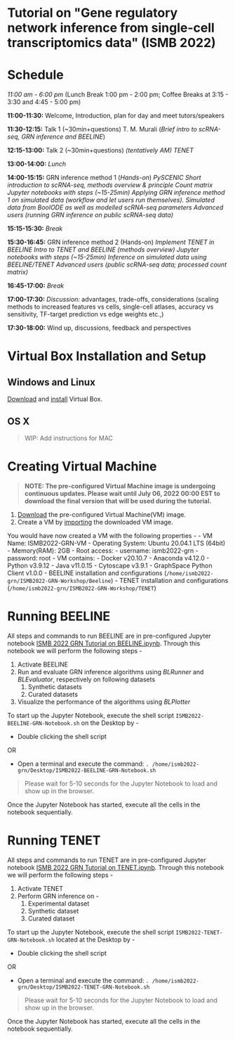 # Tutorial on "Gene regulatory network inference from single-cell transcriptomics data" (ISMB 2022)

# Schedule 

*11:00 am - 6:00 pm* (Lunch Break 1:00 pm - 2:00 pm; Coffee Breaks at 3:15 - 3:30 and 4:45 - 5:00 pm)

**11:00-11:30:** Welcome, Introduction, plan for day and meet tutors/speakers

**11:30-12:15:** Talk 1 (~30min+questions)
    T. M. Murali (*Brief intro to scRNA-seq, GRN inference and BEELINE*)

**12:15-13:00:** Talk 2 (~30min+questions)
    *(tentatively AM) TENET*

**13:00-14:00:** *Lunch*

**14:00-15:15:** GRN inference method 1 (*Hands-on*)
    *PySCENIC*
    *Short introduction to scRNA-seq, methods overview &amp; principle*
    *Count matrix*
    *Jupyter notebooks with steps (~15-25min)*
    *Applying GRN inference method 1 on simulated data (workflow and let users run
themselves). Simulated data from BoolODE as well as modelled scRNA-seq
parameters*
    *Advanced users (running GRN inference on public scRNA-seq data)*

**15:15-15:30:** *Break*

**15:30-16:45:** GRN inference method 2 (Hands-on)
    *Implement TENET in BEELINE*
    *Intro to TENET and BEELINE (methods overview)*
    *Jupyter notebooks with steps (~15-25min)*
    *Inference on simulated data using BEELINE/TENET*
    *Advanced users (public scRNA-seq data; processed count matrix)*

**16:45-17:00:** *Break*

**17:00-17:30:** *Discussion:* advantages, trade-offs, considerations (scaling methods to increased features vs cells, single-cell atlases, accuracy vs sensitivity, TF-target prediction vs
edge weights etc.,)

**17:30-18:00:** Wind up, discussions, feedback and perspectives

# Virtual Box Installation and  Setup

## Windows and Linux
[Download](https://www.virtualbox.org/wiki/Downloads) and [install](https://www.virtualbox.org/manual/ch02.html) Virtual Box.

## OS X
> WIP: Add instructions for MAC 

# Creating Virtual Machine
>**NOTE: The pre-configured Virtual Machine image is undergoing continuous updates. Please wait until July 06, 2022 00:00 EST to download the final version that will be used during the tutorial.**
1. [Download](https://bioinformatics.cs.vt.edu/~murali/beeline-tutorials/ISMB2022-GRN-Ubuntu20.04_final.ova) the pre-configured Virtual Machine(VM) image.
2. Create a VM by [importing](https://docs.oracle.com/cd/E26217_01/E26796/html/qs-import-vm.html) the downloaded VM image.

You would have now created a VM with the following properties - 
    - VM Name: ISMB2022-GRN-VM
    - Operating System: Ubuntu 20.04.1 LTS (64bit)
    - Memory(RAM): 2GB
    - Root access:
        - username: ismb2022-grn
        - password: root
    - VM contains:
        - Docker v20.10.7
        - Anaconda v4.12.0
        - Python v3.9.12
        - Java v11.0.15
        - Cytoscape v3.9.1
        - GraphSpace Python Client v1.0.0
        - BEELINE installation and configurations (`/home/ismb2022-grn/ISMB2022-GRN-Workshop/Beeline`)
        - TENET installation and configurations (`/home/ismb2022-grn/ISMB2022-GRN-Workshop/TENET`)

# Running BEELINE
All steps and commands to run BEELINE are in pre-configured Jupyter notebook [ISMB 2022 GRN Tutorial on BEELINE.ipynb](./notebooks/ISMB%202022%20GRN%20Tutorial%20on%20BEELINE.ipynb).
Through this notebook we will perform the following steps - 
1. Activate BEELINE 
2. Run and evaluate GRN inference algorithms using *BLRunner* and *BLEvaluator*, respectively on following datasets
   1. Synthetic datasets
   2. Curated datasets
3. Visualize the performance of the algorithms using *BLPlotter*

To start up the Jupyter Notebook, execute the shell script ```ISMB2022-BEELINE-GRN-Notebook.sh``` on the Desktop by -
* Double clicking the shell script

OR

* Open a terminal and execute the command: ```. /home/ismb2022-grn/Desktop/ISMB2022-BEELINE-GRN-Notebook.sh``` 

> Please wait for 5-10 seconds for the Jupyter Notebook to load and show up in the browser.

Once the Jupyter Notebook has started, execute all the cells in the notebook sequentially.

# Running TENET

All steps and commands to run TENET are in pre-configured Jupyter notebook [ISMB 2022 GRN Tutorial on TENET.ipynb](./notebooks/ISMB%202022%20GRN%20Tutorial%20on%20TENET.ipynb).
Through this notebook we will perform the following steps - 
1. Activate TENET 
2. Perform GRN inference on -
   1. Experimental dataset
   2. Synthetic dataset
   3. Curated dataset

To start up the Jupyter Notebook, execute the shell script ```ISMB2022-TENET-GRN-Notebook.sh``` located at the Desktop by -
* Double clicking the shell script

OR

* Open a terminal and execute the command: ```. /home/ismb2022-grn/Desktop/ISMB2022-TENET-GRN-Notebook.sh``` 

> Please wait for 5-10 seconds for the Jupyter Notebook to load and show up in the browser.

Once the Jupyter Notebook has started, execute all the cells in the notebook sequentially.

